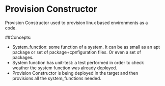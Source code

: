 # Provision Constructor 
Provision Constructor used to provision linux based environments as a code.

##Concepts:
* System_function: some function of a system. It can be as small as an apt package or 
  set of package+cpnfiguration files. Or even a set of packages.
* System function has unit-test: a test performed in order to check weather the system function was already deployed.
* Provision Constructor is being deployed in the target and then provisions all the system_functions needed.  
  

